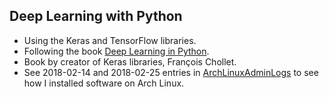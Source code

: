 ## Deep Learning with Python
* Using the Keras and TensorFlow libraries.
* Following the book
  [Deep Learning in Python](https://www.manning.com/books/deep-learning-with-python).
* Book by creator of Keras libraries, François Chollet.
* See 2018-02-14 and 2018-02-25 entries in 
  [ArchLinuxAdminLogs](../../../linux/ArchLinuxAdminLogs/ArchLinuxAdmin.log)
  to see how I installed software on Arch Linux.
